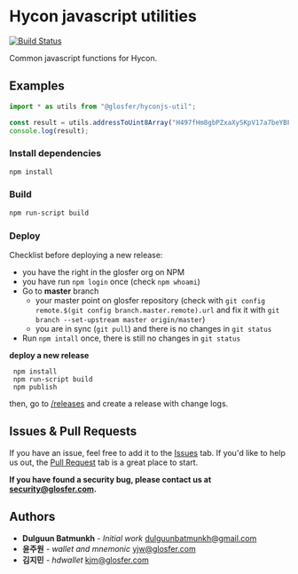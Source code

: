 # Hycon javascript utilities
[![Build Status](https://travis-ci.org/Team-Hycon/hyconjs-util.svg?branch=master)](https://travis-ci.org/Team-Hycon/hyconjs-util)

Common javascript functions for Hycon.

## Examples

```js
import * as utils from "@glosfer/hyconjs-util";

const result = utils.addressToUint8Array("H497fHm8gbPZxaXySKpV17a7beYBF9Ut3");
console.log(result);
```

### Install dependencies

```bash
npm install
```

### Build

```bash
npm run-script build
```

### Deploy

Checklist before deploying a new release:

* you have the right in the glosfer org on NPM
* you have run `npm login` once (check `npm whoami`)
* Go to **master** branch
  * your master point on glosfer repository (check with `git config remote.$(git config branch.master.remote).url` and fix it with `git branch --set-upstream master origin/master`)
  * you are in sync (`git pull`) and there is no changes in `git status`
* Run `npm intall` once, there is still no changes in `git status`

**deploy a new release**

```
 npm install
 npm run-script build
 npm publish
```

then, go to [/releases](https://github.com/arigatodl/hyconjs-util/releases) and create a release with change logs.

## Issues & Pull Requests

If you have an issue, feel free to add it to the [Issues](https://github.com/arigatodl/hyconjs-util/issues) tab.
If you'd like to help us out, the [Pull Request](https://github.com/arigatodl/hyconjs-util/pulls) tab is a great place to start.

**If you have found a security bug, please contact us at [security@glosfer.com](security@glosfer.com).**

## Authors

* **Dulguun Batmunkh** - *Initial work* <dulguunbatmunkh@gmail.com>
* **윤주원** - *wallet and mnemonic* <yjw@glosfer.com>
* **김지민** - *hdwallet* <kjm@glosfer.com>
